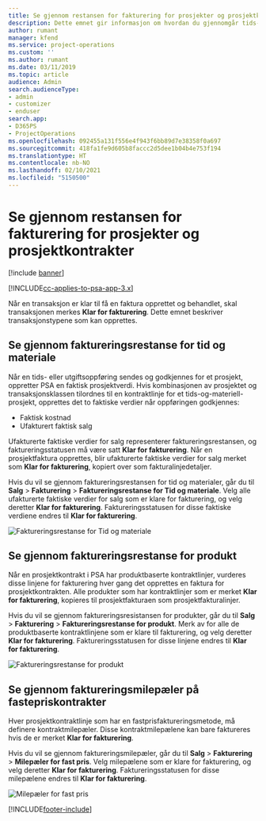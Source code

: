 ```yaml
---
title: Se gjennom restansen for fakturering for prosjekter og prosjektkontrakter
description: Dette emnet gir informasjon om hvordan du gjennomgår tids-, utgifts- og produktrestanse, og hvordan du merker dem som klare til fakturering.
author: rumant
manager: kfend
ms.service: project-operations
ms.custom: ''
ms.author: rumant
ms.date: 03/11/2019
ms.topic: article
audience: Admin
search.audienceType:
- admin
- customizer
- enduser
search.app:
- D365PS
- ProjectOperations
ms.openlocfilehash: 092455a131f556e4f943f6bb89d7e38358f0a697
ms.sourcegitcommit: 418fa1fe9d605b8faccc2d5dee1b04b4e753f194
ms.translationtype: HT
ms.contentlocale: nb-NO
ms.lasthandoff: 02/10/2021
ms.locfileid: "5150500"
---
```

# <a name="review-the-invoicing-backlog-on-projects-and-project-contracts"></a>Se gjennom restansen for fakturering for prosjekter og prosjektkontrakter

[!include [banner](../includes/psa-now-project-operations.md)]

[!INCLUDE[cc-applies-to-psa-app-3.x](../includes/cc-applies-to-psa-app-3x.md)]

Når en transaksjon er klar til få en faktura opprettet og behandlet, skal transaksjonen merkes **Klar for fakturering**. Dette emnet beskriver transaksjonstypene som kan opprettes.

## <a name="review-the-time-and-material-billing-backlog"></a>Se gjennom faktureringsrestanse for tid og materiale

Når en tids- eller utgiftsoppføring sendes og godkjennes for et prosjekt, oppretter PSA en faktisk prosjektverdi. Hvis kombinasjonen av prosjektet og transaksjonsklassen tilordnes til en kontraktlinje for et tids-og-materiell-prosjekt, opprettes det to faktiske verdier når oppføringen godkjennes:

- Faktisk kostnad 
- Ufakturert faktisk salg

Ufakturerte faktiske verdier for salg representerer faktureringsrestansen, og faktureringsstatusen må være satt **Klar for fakturering**. Når en prosjektfaktura opprettes, blir ufakturerte faktiske verdier for salg merket som **Klar for fakturering**, kopiert over som fakturalinjedetaljer.

Hvis du vil se gjennom faktureringsrestansen for tid og materialer, går du til **Salg** \> **Fakturering** \> **Faktureringsrestanse for Tid og materiale**. Velg alle ufakturerte faktiske verdier for salg som er klare for fakturering, og velg deretter **Klar for fakturering**. Faktureringsstatusen for disse faktiske verdiene endres til **Klar for fakturering**.

![Faktureringsrestanse for Tid og materiale](media/TMBacklog.png)

## <a name="review-the-product-billing-backlog"></a>Se gjennom faktureringsrestanse for produkt

Når en prosjektkontrakt i PSA har produktbaserte kontraktlinjer, vurderes disse linjene for fakturering hver gang det opprettes en faktura for prosjektkontrakten. Alle produkter som har kontraktlinjer som er merket **Klar for fakturering**, kopieres til prosjektfakturaen som prosjektfakturalinjer.

Hvis du vil se gjennom faktureringsresistansen for produkter, går du til **Salg** \> **Fakturering** \> **Faktureringsrestanse for produkt**. Merk av for alle de produktbaserte kontraktlinjene som er klare til fakturering, og velg deretter **Klar for fakturering**. Faktureringsstatusen for disse linjene endres til **Klar for fakturering**.

![Faktureringsrestanse for produkt](media/ProductBacklog.png)

## <a name="review-billing-milestones-on-fixed-price-contracts"></a>Se gjennom faktureringsmilepæler på fastepriskontrakter

Hver prosjektkontraktlinje som har en fastprisfaktureringsmetode, må definere kontraktmilepæler. Disse kontraktmilepælene kan bare faktureres hvis de er merket **Klar for fakturering**. 

Hvis du vil se gjennom faktureringsmilepæler, går du til **Salg** \> **Fakturering** \> **Milepæler for fast pris**. Velg milepælene som er klare for fakturering, og velg deretter **Klar for fakturering**. Faktureringsstatusen for disse milepælene endres til **Klar for fakturering**.

![Milepæler for fast pris](media/FPBacklog.png)


[!INCLUDE[footer-include](../includes/footer-banner.md)]